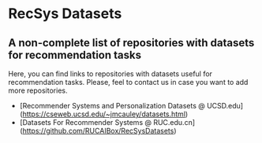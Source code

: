 # RecSys Datasets
## A non-complete list of repositories with datasets for recommendation tasks

Here, you can find links to repositories with datasets useful for recommendation tasks. Please, feel to contact us in case you want to add more repositories.

- [Recommender Systems and Personalization Datasets @ UCSD.edu] (https://cseweb.ucsd.edu/~jmcauley/datasets.html)
- [Datasets For Recommender Systems @ RUC.edu.cn] (https://github.com/RUCAIBox/RecSysDatasets)
